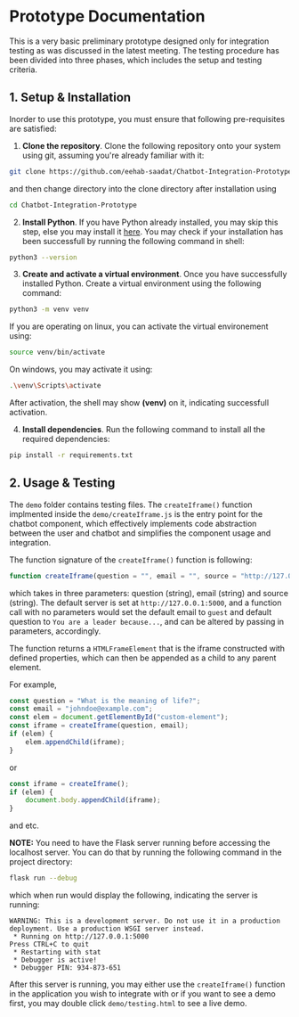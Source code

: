 # Prototype Documentation

This is a very basic preliminary prototype designed only for integration testing as was discussed in the latest meeting. The testing procedure has been divided into three phases, which includes the setup and testing criteria.

## 1. Setup & Installation

Inorder to use this prototype, you must ensure that following pre-requisites are satisfied:

1. **Clone the repository**. Clone the following repository onto your system using git, assuming you're already familiar with it:
```sh
git clone https://github.com/eehab-saadat/Chatbot-Integration-Prototype
```
and then change directory into the clone directory after installation using 
```sh
cd Chatbot-Integration-Prototype
```

2. **Install Python**. If you have Python already installed, you may skip this step, else you may install it [here](https://www.python.org/downloads/). You may check if your installation has been successfull by running the following command in shell:
```sh
python3 --version
```

3. **Create and activate a virtual environment**. Once you have successfully installed Python. Create a virtual environment using the following command:
```sh
python3 -m venv venv
```
If you are operating on linux, you can activate the virtual environement using:
```sh
source venv/bin/activate
```
On windows, you may activate it using:
```sh
.\venv\Scripts\activate
```
After activation, the shell may show **(venv)** on it, indicating successfull activation.

4. **Install dependencies**. Run the following command to install all the required dependencies:
```sh
pip install -r requirements.txt
```

## 2. Usage & Testing

The `demo` folder contains testing files. The `createIframe()` function implmented inside the `demo/createIframe.js` is the entry point for the chatbot component, which effectively implements code abstraction between the user and chatbot and simplifies the component usage and integration. 

The function signature of the `createIframe()` function is following:

```js
function createIframe(question = "", email = "", source = "http://127.0.0.1:5000")
```
which takes in three parameters: question (string), email (string) and source (string). The default server is set at `http://127.0.0.1:5000`, and a function call with no parameters would set the default email to `guest` and default question to `You are a leader because...`, and can be altered by passing in parameters, accordingly.

The function returns a `HTMLFrameElement` that is the iframe constructed with defined properties, which can then be appended as a child to any parent element. 

For example,

```js
const question = "What is the meaning of life?";
const email = "johndoe@example.com";
const elem = document.getElementById("custom-element");
const iframe = createIframe(question, email);
if (elem) {
    elem.appendChild(iframe);
}
```

or 

```js
const iframe = createIframe();
if (elem) {
    document.body.appendChild(iframe);
}
```
and etc.

**NOTE:** You need to have the Flask server running before accessing the localhost server. You can do that by running the following command in the project directory:

```sh
flask run --debug
```
which when run would display the following, indicating the server is running:
```
WARNING: This is a development server. Do not use it in a production deployment. Use a production WSGI server instead.
 * Running on http://127.0.0.1:5000
Press CTRL+C to quit
 * Restarting with stat
 * Debugger is active!
 * Debugger PIN: 934-873-651
```
After this server is running, you may either use the `createIframe()` function in the application you wish to integrate with or if you want to see a demo first, you may double click `demo/testing.html` to see a live demo. 

